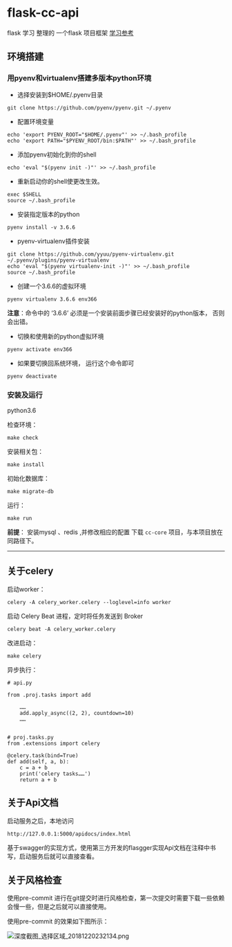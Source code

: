 # flask-cc-api
flask 学习 整理的 一个flask 项目框架
[学习参考](https://github.com/flaskbb/flaskbb)


## 环境搭建

### 用pyenv和virtualenv搭建多版本python环境

- 选择安装到$HOME/.pyenv目录

```
git clone https://github.com/pyenv/pyenv.git ~/.pyenv
```

- 配置环境变量

```
echo 'export PYENV_ROOT="$HOME/.pyenv"' >> ~/.bash_profile
echo 'export PATH="$PYENV_ROOT/bin:$PATH"' >> ~/.bash_profile
```

- 添加pyenv初始化到你的shell

```
echo 'eval "$(pyenv init -)"' >> ~/.bash_profile
```

- 重新启动你的shell使更改生效。

```
exec $SHELL
source ~/.bash_profile
```

- 安装指定版本的python

```
pyenv install -v 3.6.6
```

- pyenv-virtualenv插件安装


```
git clone https://github.com/yyuu/pyenv-virtualenv.git ~/.pyenv/plugins/pyenv-virtualenv
echo 'eval "$(pyenv virtualenv-init -)"' >> ~/.bash_profile
source ~/.bash_profile
```

- 创建一个3.6.6的虚拟环境

```
pyenv virtualenv 3.6.6 env366
```

**注意**：命令中的 ‘3.6.6’ 必须是一个安装前面步骤已经安装好的python版本， 否则会出错。

- 切换和使用新的python虚拟环境

```
pyenv activate env366
```

- 如果要切换回系统环境， 运行这个命令即可

```
pyenv deactivate
```

### 安装及运行

python3.6

检查环境：

    make check

安装相关包：

    make install

初始化数据库：

    make migrate-db

运行：

    make run

**前提**： 安装mysql 、redis ,并修改相应的配置
下载 `cc-core` 项目，与本项目放在同路径下。

---

## 关于celery

启动worker：

    celery -A celery_worker.celery --loglevel=info worker

启动 Celery Beat 进程，定时将任务发送到 Broker

    celery beat -A celery_worker.celery

改进启动：

    make celery

异步执行：

```
# api.py

from .proj.tasks import add

    ……
    add.apply_async((2, 2), countdown=10)
    ……


# proj.tasks.py
from .extensions import celery

@celery.task(bind=True)
def add(self, a, b):
    c = a + b
    print('celery tasks……')
    return a + b

```

## 关于Api文档

启动服务之后，本地访问

    http://127.0.0.1:5000/apidocs/index.html

基于swagger的实现方式，使用第三方开发的flasgger实现Api文档在注释中书写，启动服务后就可以直接查看。

## 关于风格检查

使用pre-commit 进行在git提交时进行风格检查，第一次提交时需要下载一些依赖会慢一些，但是之后就可以直接使用。

使用pre-commit 的效果如下图所示：

![深度截图_选择区域_20181220232134.png](https://i.loli.net/2018/12/21/5c1c529a5ce62.png)
